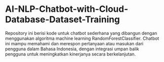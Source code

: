 # AI-NLP-Chatbot-with-Cloud-Database-Dataset-Training
Repository ini berisi kode untuk chatbot sederhana yang dibangun dengan menggunakan algoritma machine learning RandomForestClassifier. Chatbot ini mampu memahami dan merespon pertanyaan atau masukan dari pengguna dalam Bahasa Indonesia, dengan integrasi umpan balik pengguna untuk meningkatkan kinerjanya secara berkelanjutan.
